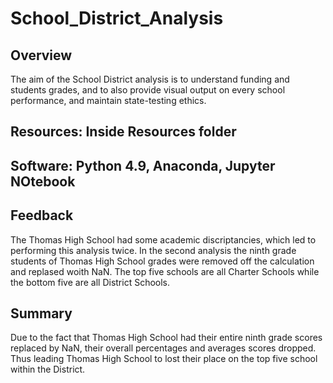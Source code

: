 # School_District_Analysis

## Overview

The aim of the School District analysis is to understand funding and students grades, and to also provide visual output on every school performance, and maintain state-testing ethics. 

## Resources: Inside Resources folder 

## Software: Python 4.9, Anaconda, Jupyter NOtebook 

## Feedback 

The Thomas High School had some academic discriptancies, which led to performing this analysis twice. In the second analysis the ninth grade students of Thomas High School grades were removed off the calculation and replased woith NaN. The top five schools are all Charter Schools while the bottom five are all District Schools. 

## Summary 
Due to the fact that Thomas High School had their entire ninth grade scores replaced by NaN, their overall percentages and averages scores dropped. Thus leading Thomas High School to lost their place on the top five school within the District.
